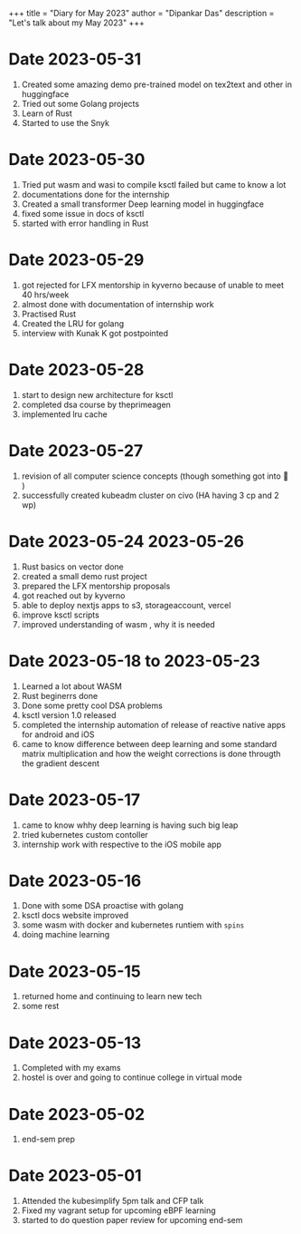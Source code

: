 +++
title = "Diary for May 2023"
author = "Dipankar Das"
description = "Let's talk about my May 2023"
+++

# Date 2023-05-31
1. Created some amazing demo pre-trained model on tex2text and other in huggingface
2. Tried out some Golang projects
3. Learn of Rust
4. Started to use the Snyk

# Date 2023-05-30
1. Tried put wasm and wasi to compile ksctl failed but came to know a lot
2. documentations done for the internship
3. Created a small transformer Deep learning model in huggingface
4. fixed some issue in docs of ksctl
5. started with error handling in Rust

# Date 2023-05-29
1. got rejected for LFX mentorship in kyverno because of unable to meet 40 hrs/week
2. almost done with documentation of internship work
3. Practised Rust
4. Created the LRU for golang
5. interview with Kunak K got postpointed

# Date 2023-05-28
1. start to design new architecture for ksctl
2. completed dsa course by theprimeagen
3. implemented lru cache

# Date 2023-05-27
1. revision of all computer science concepts (though something got into 🧠 )
2. successfully created kubeadm cluster on civo (HA having 3 cp and 2 wp)

# Date 2023-05-24 2023-05-26
1. Rust basics on vector done
2. created a small demo rust project
3. prepared the LFX mentorship proposals
4. got reached out by kyverno
5. able to deploy nextjs apps to s3, storageaccount, vercel
6. improve ksctl scripts
7. improved understanding of wasm , why it is needed

# Date 2023-05-18 to 2023-05-23
1. Learned a lot about WASM
2. Rust beginerrs done
3. Done some pretty cool DSA problems
4. ksctl version 1.0 released
5. completed the internship automation of release of reactive native apps for android and iOS
6. came to know difference between deep learning and some standard matrix multiplication
and how the weight corrections is done througth the gradient descent

# Date 2023-05-17
1. came to know whhy deep learning is having such big leap
2. tried kubernetes custom contoller
3. internship work with respective to the iOS mobile app

# Date 2023-05-16
1. Done with some DSA proactise with golang
2. ksctl docs website improved
3. some wasm with docker and kubernetes runtiem with `spins`
4. doing machine learning

# Date 2023-05-15
1. returned home and continuing to learn new tech
2. some rest

# Date 2023-05-13
1. Completed with my exams
2. hostel is over and going to continue college in virtual mode

# Date 2023-05-02
1. end-sem prep

# Date 2023-05-01
1. Attended the kubesimplify 5pm talk and CFP talk
2. Fixed my vagrant setup for upcoming eBPF learning
3. started to do question paper review for upcoming end-sem


